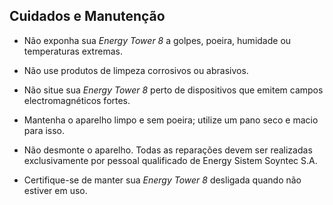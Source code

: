 ## Cuidados e Manutenção 

* Não exponha sua *Energy Tower 8* a golpes, poeira, humidade ou temperaturas extremas.

* Não use produtos de limpeza corrosivos ou abrasivos. 

* Não situe sua *Energy Tower 8* perto de dispositivos que emitem campos electromagnéticos fortes. 

* Mantenha o aparelho limpo e sem poeira; utilize um pano seco e macio para isso. 

* Não desmonte o aparelho. Todas as reparações devem ser realizadas exclusivamente por pessoal qualificado de Energy Sistem Soyntec S.A.

* Certifique-se de manter sua *Energy Tower 8* desligada quando não estiver em uso. 
